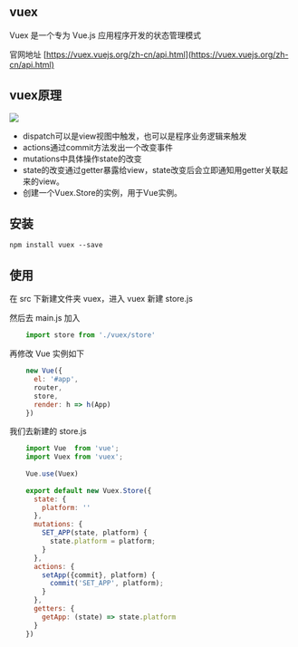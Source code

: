 ## vuex
Vuex 是一个专为 Vue.js 应用程序开发的状态管理模式

官网地址
[https://vuex.vuejs.org/zh-cn/api.html](https://vuex.vuejs.org/zh-cn/api.html)

## vuex原理
![](https://i.imgur.com/Z81hKSZ.png)

- dispatch可以是view视图中触发，也可以是程序业务逻辑来触发
- actions通过commit方法发出一个改变事件
- mutations中具体操作state的改变
- state的改变通过getter暴露给view，state改变后会立即通知用getter关联起来的view。
- 创建一个Vuex.Store的实例，用于Vue实例。

## 安装
`npm install vuex --save`

## 使用
在 src 下新建文件夹 vuex，进入 vuex 新建 store.js

然后去 main.js 加入
```js
	import store from './vuex/store'
```
再修改 Vue 实例如下
```js
	new Vue({
	  el: '#app',
	  router,
	  store,
	  render: h => h(App)
	})
```
我们去新建的 store.js
```js
	import Vue  from 'vue';
	import Vuex from 'vuex';
	
	Vue.use(Vuex)
	
	export default new Vuex.Store({
	  state: {
	    platform: ''
	  },
	  mutations: {
	    SET_APP(state, platform) {
	      state.platform = platform;
	    }
	  },
	  actions: {
	    setApp({commit}, platform) {
	      commit('SET_APP', platform);
	    }
	  },
	  getters: {
	    getApp: (state) => state.platform
	  }
	})
```